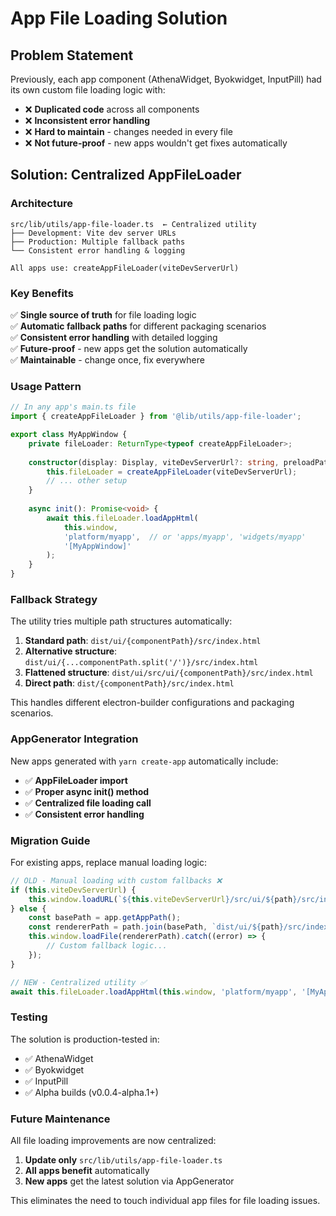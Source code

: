 # App File Loading Solution

## Problem Statement

Previously, each app component (AthenaWidget, Byokwidget, InputPill) had its own custom file loading logic with:
- ❌ **Duplicated code** across all components
- ❌ **Inconsistent error handling** 
- ❌ **Hard to maintain** - changes needed in every file
- ❌ **Not future-proof** - new apps wouldn't get fixes automatically

## Solution: Centralized AppFileLoader

### Architecture

```
src/lib/utils/app-file-loader.ts  ← Centralized utility
├── Development: Vite dev server URLs
├── Production: Multiple fallback paths  
└── Consistent error handling & logging

All apps use: createAppFileLoader(viteDevServerUrl)
```

### Key Benefits

✅ **Single source of truth** for file loading logic  
✅ **Automatic fallback paths** for different packaging scenarios  
✅ **Consistent error handling** with detailed logging  
✅ **Future-proof** - new apps get the solution automatically  
✅ **Maintainable** - change once, fix everywhere  

### Usage Pattern

```typescript
// In any app's main.ts file
import { createAppFileLoader } from '@lib/utils/app-file-loader';

export class MyAppWindow {
    private fileLoader: ReturnType<typeof createAppFileLoader>;
    
    constructor(display: Display, viteDevServerUrl?: string, preloadPath: string) {
        this.fileLoader = createAppFileLoader(viteDevServerUrl);
        // ... other setup
    }
    
    async init(): Promise<void> {
        await this.fileLoader.loadAppHtml(
            this.window, 
            'platform/myapp',  // or 'apps/myapp', 'widgets/myapp' 
            '[MyAppWindow]'
        );
    }
}
```

### Fallback Strategy

The utility tries multiple path structures automatically:

1. **Standard path**: `dist/ui/{componentPath}/src/index.html`
2. **Alternative structure**: `dist/ui/{...componentPath.split('/')}/src/index.html`  
3. **Flattened structure**: `dist/ui/src/ui/{componentPath}/src/index.html`
4. **Direct path**: `dist/{componentPath}/src/index.html`

This handles different electron-builder configurations and packaging scenarios.

### AppGenerator Integration

New apps generated with `yarn create-app` automatically include:
- ✅ **AppFileLoader import**
- ✅ **Proper async init() method**
- ✅ **Centralized file loading call**
- ✅ **Consistent error handling**

### Migration Guide

For existing apps, replace manual loading logic:

```typescript
// OLD - Manual loading with custom fallbacks ❌
if (this.viteDevServerUrl) {
    this.window.loadURL(`${this.viteDevServerUrl}/src/ui/${path}/src/index.html`);
} else {
    const basePath = app.getAppPath();
    const rendererPath = path.join(basePath, `dist/ui/${path}/src/index.html`);
    this.window.loadFile(rendererPath).catch((error) => {
        // Custom fallback logic...
    });
}

// NEW - Centralized utility ✅  
await this.fileLoader.loadAppHtml(this.window, 'platform/myapp', '[MyApp]');
```

### Testing

The solution is production-tested in:
- ✅ AthenaWidget
- ✅ Byokwidget  
- ✅ InputPill
- ✅ Alpha builds (v0.0.4-alpha.1+)

### Future Maintenance

All file loading improvements are now centralized:
1. **Update only** `src/lib/utils/app-file-loader.ts`
2. **All apps benefit** automatically
3. **New apps** get the latest solution via AppGenerator

This eliminates the need to touch individual app files for file loading issues. 